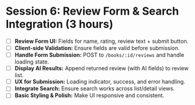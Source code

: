 # Session 6: Review Form & Search Integration (3 hours)

- [ ] **Review Form UI:** Fields for name, rating, review text + submit button.
- [ ] **Client-side Validation:** Ensure fields are valid before submission.
- [ ] **Handle Form Submission:** POST to `/books/:id/reviews` and handle loading state.
- [ ] **Display AI Results:** Append returned review (with AI fields) to review list.
- [ ] **UX for Submission:** Loading indicator, success, and error handling.
- [ ] **Integrate Search:** Ensure search works across list/detail views.
- [ ] **Basic Styling & Polish:** Make UI responsive and consistent.
